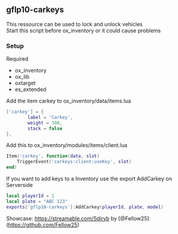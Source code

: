 ## gflp10-carkeys

This ressource can be used to lock and unlock vehicles <br>
Start this script before ox_inventory or it could cause problems


### Setup
Required 
- ox_inventory
- ox_lib
- oxtarget
- es_extended

Add the item carkey to ox_inventory/data/items.lua
```lua
['carkey'] = {
		label = 'Carkey',
		weight = 300,
		stack = false
},
```

Add this to ox_inventory/modules/items/client.lua
```lua
Item('carkey', function(data, slot)
	TriggerEvent('carkeys:client:useKey', slot)
end)
```
 
If you want to add keys to a Inventory use the export AddCarkey on Serverside
```lua
local playerId = 1
local plate = "ABC 123"
exports['gflp10-carkeys']:AddCarkey(playerId, plate, model)
```

Showcase: https://streamable.com/5diryb by [@Fellow25] (https://github.com/Fellow25)
